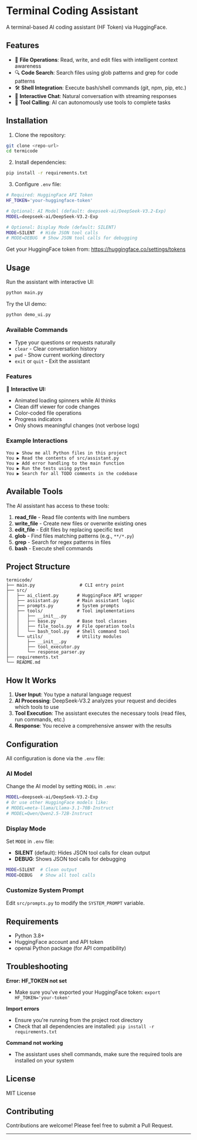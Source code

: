 # Terminal Coding Assistant

A terminal-based AI coding assistant (HF Token) via HuggingFace.

## Features

- 📁 **File Operations**: Read, write, and edit files with intelligent context awareness
- 🔍 **Code Search**: Search files using glob patterns and grep for code patterns
- 🛠️ **Shell Integration**: Execute bash/shell commands (git, npm, pip, etc.)
- 💬 **Interactive Chat**: Natural conversation with streaming responses
- 🤖 **Tool Calling**: AI can autonomously use tools to complete tasks

## Installation

1. Clone the repository:
```bash
git clone <repo-url>
cd termicode
```

2. Install dependencies:
```bash
pip install -r requirements.txt
```

3. Configure `.env` file:
```bash
# Required: HuggingFace API Token
HF_TOKEN='your-huggingface-token'

# Optional: AI Model (default: deepseek-ai/DeepSeek-V3.2-Exp)
MODEL=deepseek-ai/DeepSeek-V3.2-Exp

# Optional: Display Mode (default: SILENT)
MODE=SILENT  # Hide JSON tool calls
# MODE=DEBUG  # Show JSON tool calls for debugging
```

Get your HuggingFace token from: https://huggingface.co/settings/tokens

## Usage

Run the assistant with interactive UI:
```bash
python main.py
```

Try the UI demo:
```bash
python demo_ui.py
```

### Available Commands

- Type your questions or requests naturally
- `clear` - Clear conversation history
- `pwd` - Show current working directory
- `exit` or `quit` - Exit the assistant

### Features

🎨 **Interactive UI:**
- Animated loading spinners while AI thinks
- Clean diff viewer for code changes
- Color-coded file operations
- Progress indicators
- Only shows meaningful changes (not verbose logs)

### Example Interactions

```
You ▶ Show me all Python files in this project
You ▶ Read the contents of src/assistant.py
You ▶ Add error handling to the main function
You ▶ Run the tests using pytest
You ▶ Search for all TODO comments in the codebase
```

## Available Tools

The AI assistant has access to these tools:

1. **read_file** - Read file contents with line numbers
2. **write_file** - Create new files or overwrite existing ones
3. **edit_file** - Edit files by replacing specific text
4. **glob** - Find files matching patterns (e.g., `**/*.py`)
5. **grep** - Search for regex patterns in files
6. **bash** - Execute shell commands

## Project Structure

```
termicode/
├── main.py                 # CLI entry point
├── src/
│   ├── ai_client.py       # HuggingFace API wrapper
│   ├── assistant.py       # Main assistant logic
│   ├── prompts.py         # System prompts
│   ├── tools/             # Tool implementations
│   │   ├── __init__.py
│   │   ├── base.py        # Base tool classes
│   │   ├── file_tools.py  # File operation tools
│   │   └── bash_tool.py   # Shell command tool
│   └── utils/             # Utility modules
│       ├── __init__.py
│       ├── tool_executor.py
│       └── response_parser.py
├── requirements.txt
└── README.md
```

## How It Works

1. **User Input**: You type a natural language request
2. **AI Processing**: DeepSeek-V3.2 analyzes your request and decides which tools to use
3. **Tool Execution**: The assistant executes the necessary tools (read files, run commands, etc.)
4. **Response**: You receive a comprehensive answer with the results

## Configuration

All configuration is done via the `.env` file:

### AI Model

Change the AI model by setting `MODEL` in `.env`:
```bash
MODEL=deepseek-ai/DeepSeek-V3.2-Exp
# Or use other HuggingFace models like:
# MODEL=meta-llama/Llama-3.1-70B-Instruct
# MODEL=Qwen/Qwen2.5-72B-Instruct
```

### Display Mode

Set `MODE` in `.env` file:
- **SILENT** (default): Hides JSON tool calls for clean output
- **DEBUG**: Shows JSON tool calls for debugging

```bash
MODE=SILENT  # Clean output
MODE=DEBUG   # Show all tool calls
```

### Customize System Prompt

Edit `src/prompts.py` to modify the `SYSTEM_PROMPT` variable.

## Requirements

- Python 3.8+
- HuggingFace account and API token
- openai Python package (for API compatibility)

## Troubleshooting

**Error: HF_TOKEN not set**
- Make sure you've exported your HuggingFace token: `export HF_TOKEN='your-token'`

**Import errors**
- Ensure you're running from the project root directory
- Check that all dependencies are installed: `pip install -r requirements.txt`

**Command not working**
- The assistant uses shell commands, make sure the required tools are installed on your system

## License

MIT License

## Contributing

Contributions are welcome! Please feel free to submit a Pull Request.

---
